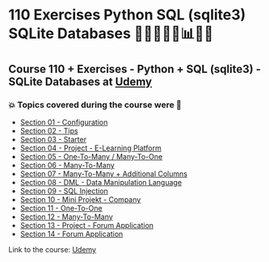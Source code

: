 # 110 Exercises Python SQL (sqlite3) SQLite Databases 👩🏻‍💻🐍🤖:bar_chart:🎲💽
## Course 110 + Exercises - Python + SQL (sqlite3) - SQLite Databases at [Udemy](https://www.udemy.com/course/exercises-python-sql-sqlite3-sqlite-databases/)
### :boom: Topics covered during the course were :rocket:
- [Section 01 - Configuration](https://github.com/romulovieira777/110_Exercises_Python_SQL_sqlite3_SQLite_Databases/tree/main/Section_01_Configuration)
- [Section 02 - Tips](https://github.com/romulovieira777/110_Exercises_Python_SQL_sqlite3_SQLite_Databases/tree/main/Section_02_Tips)
- [Section 03 - Starter](https://github.com/romulovieira777/110_Exercises_Python_SQL_sqlite3_SQLite_Databases/tree/main/Section_03_Starter)
- [Section 04 - Project - E-Learning Platform](https://github.com/romulovieira777/110_Exercises_Python_SQL_sqlite3_SQLite_Databases/tree/main/Section_04_Project_ELearning_Platform)
- [Section 05 - One-To-Many / Many-To-One](https://github.com/romulovieira777/110_Exercises_Python_SQL_sqlite3_SQLite_Databases/tree/main/Section_05_One_To_Many_Many_To_One)
- [Section 06 - Many-To-Many](https://github.com/romulovieira777/110_Exercises_Python_SQL_sqlite3_SQLite_Databases/tree/main/Section_06_Many_To_Many)
- [Section 07 - Many-To-Many + Additional Columns](https://github.com/romulovieira777/110_Exercises_Python_SQL_sqlite3_SQLite_Databases/tree/main/Section_07_Many_To_Many_Additional_Columns)
- [Section 08 - DML - Data Manipulation Language](https://github.com/romulovieira777/110_Exercises_Python_SQL_sqlite3_SQLite_Databases/tree/main/Section_08_DML_Data_Manipulation_Language)
- [Section 09 - SQL Injection](https://github.com/romulovieira777/110_Exercises_Python_SQL_sqlite3_SQLite_Databases/tree/main/Section_09_SQL_Injection)
- [Section 10 - Mini Projekt - Company](https://github.com/romulovieira777/110_Exercises_Python_SQL_sqlite3_SQLite_Databases/tree/main/Section_10_Mini_Projekt_Company)
- [Section 11 - One-To-One](https://github.com/romulovieira777/110_Exercises_Python_SQL_sqlite3_SQLite_Databases/tree/main/Section_11_One_To_One)
- [Section 12 - Many-To-Many](https://github.com/romulovieira777/110_Exercises_Python_SQL_sqlite3_SQLite_Databases/tree/main/Section_12_Many_To_Many)
- [Section 13 - Project - Forum Application](https://github.com/romulovieira777/110_Exercises_Python_SQL_sqlite3_SQLite_Databases/tree/main/Section_13_Project_Forum_Application)
- [Section 14 - Forum Application]()

Link to the course: [Udemy](https://www.udemy.com/course/exercises-python-sql-sqlite3-sqlite-databases/)